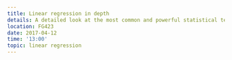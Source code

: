 ```yaml
---
title: Linear regression in depth
details: A detailed look at the most common and powerful statistical technique.
location: FG423
date: 2017-04-12
time: '13:00'
topic: linear regression
---
```


